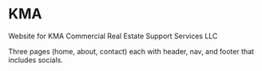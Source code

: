 # KMA

Website for KMA Commercial Real Estate Support Services LLC

Three pages (home, about, contact) each with header, nav, and footer that includes socials.
